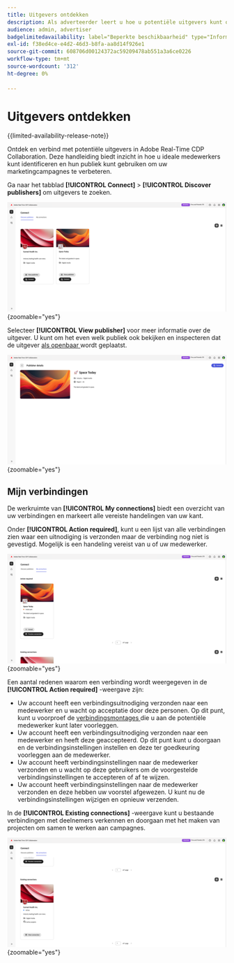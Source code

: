 ```yaml
---
title: Uitgevers ontdekken
description: Als adverteerder leert u hoe u potentiële uitgevers kunt ontdekken om samen te werken met Adobe Real-Time CDP Collaboration
audience: admin, advertiser
badgelimitedavailability: label="Beperkte beschikbaarheid" type="Informative" url="https://helpx.adobe.com/legal/product-descriptions/real-time-customer-data-platform-collaboration.html newtab=true"
exl-id: f38ed4ce-e4d2-46d3-b8fa-aa8d14f926e1
source-git-commit: 608706d00124372ac59209478ab551a3a6ce0226
workflow-type: tm+mt
source-wordcount: '312'
ht-degree: 0%

---
```


# Uitgevers ontdekken

{{limited-availability-release-note}}

Ontdek en verbind met potentiële uitgevers in Adobe Real-Time CDP Collaboration. Deze handleiding biedt inzicht in hoe u ideale medewerkers kunt identificeren en hun publiek kunt gebruiken om uw marketingcampagnes te verbeteren.

Ga naar het tabblad **[!UICONTROL Connect]** > **[!UICONTROL Discover publishers]** om uitgevers te zoeken.

![ Ontdek uitgevers dashboard in Connect werkruimte.](/help/assets/connect/discover-publishers/discover-publishers-overview.png){zoomable="yes"}

Selecteer **[!UICONTROL View publisher]** voor meer informatie over de uitgever. U kunt om het even welk publiek ook bekijken en inspecteren dat de uitgever [ als openbaar ](/help/guide/setup/onboard-audiences.md#metadata-visibility) wordt geplaatst.

![ de details van een individuele uitgever ](/help/assets/connect/discover-publishers/view-publisher-profile.png){zoomable="yes"}

## Mijn verbindingen

De werkruimte van **[!UICONTROL My connections]** biedt een overzicht van uw verbindingen en markeert alle vereiste handelingen van uw kant.

Onder **[!UICONTROL Action required]**, kunt u een lijst van alle verbindingen zien waar een uitnodiging is verzonden maar de verbinding nog niet is gevestigd. Mogelijk is een handeling vereist van u of uw medewerker.

![ actie vereiste mening in het Mijn verbindingsscherm ](/help/assets/connect/discover-publishers/action-required-view.png){zoomable="yes"}

Een aantal redenen waarom een verbinding wordt weergegeven in de **[!UICONTROL Action required]** -weergave zijn:

* Uw account heeft een verbindingsuitnodiging verzonden naar een medewerker en u wacht op acceptatie door deze personen. Op dit punt, kunt u voorproef de [ verbindingsmontages ](/help/guide/glossary.md#connection-settings) die u aan de potentiële medewerker kunt later voorleggen.
* Uw account heeft een verbindingsuitnodiging verzonden naar een medewerker en heeft deze geaccepteerd. Op dit punt kunt u doorgaan en de verbindingsinstellingen instellen en deze ter goedkeuring voorleggen aan de medewerker.
* Uw account heeft verbindingsinstellingen naar de medewerker verzonden en u wacht op deze gebruikers om de voorgestelde verbindingsinstellingen te accepteren of af te wijzen.
* Uw account heeft verbindingsinstellingen naar de medewerker verzonden en deze hebben uw voorstel afgewezen. U kunt nu de verbindingsinstellingen wijzigen en opnieuw verzenden.

In de **[!UICONTROL Existing connections]** -weergave kunt u bestaande verbindingen met deelnemers verkennen en doorgaan met het maken van projecten om samen te werken aan campagnes.

![ Bestaande verbindingsmening in het Mijn verbindingsscherm ](/help/assets/connect/discover-publishers/existing-connections-view.png){zoomable="yes"}
